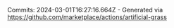Commits: 2024-03-01T16:27:16.664Z - Generated via https://github.com/marketplace/actions/artificial-grass
<br>
